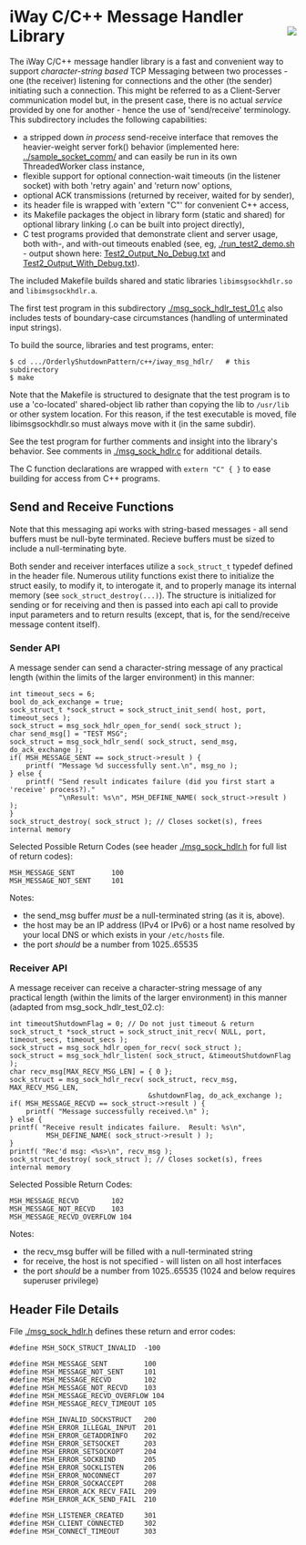 # iWay C/C++ Message Handler Library <img style="float: right;" src="../../images/iwaytechnology284x60.gif" />

The iWay C/C++ message handler library is a fast and convenient way to support *character-string based* TCP Messaging between two processes - one (the receiver) listening for connections and the other (the sender) initiating such a connection.  This might be referred to as a Client-Server communication model but, in the present case, there is no actual *service* provided by one for another - hence the use of 'send/receive' terminology.  This subdirectory includes the following capabilities:

- a stripped down *in process* send-receive interface that removes the heavier-weight server fork() behavior (implemented here: [../sample_socket_comm/](../sample_socket_comm/) and can easily be run in its own ThreadedWorker class instance,
- flexible support for optional connection-wait timeouts (in the listener socket) with both 'retry again' and 'return now' options,
- optional ACK transmissions (returned by receiver, waited for by sender),
- its header file is wrapped with 'extern "C"' for convenient C++ access,
- its Makefile packages the object in library form (static and shared) for optional library linking (.o can be built into project directly),
- C test programs provided that demonstrate client and server usage, both with-, and with-out timeouts enabled (see, eg, [./run_test2_demo.sh](./run_test2_demo.sh) - output shown here: [Test2_Output_No_Debug.txt](Test2_Output_No_Debug.txt) and [Test2_Output_With_Debug.txt](Test2_Output_With_Debug.txt)).

The included Makefile builds shared and static libraries ```libimsgsockhdlr.so``` and ```libimsgsockhdlr.a```.

The first test program in this subdirectory [./msg_sock_hdlr_test_01.c](./msg_sock_hdlr_test_01.c) also includes tests of boundary-case circumstances (handling of unterminated input strings).

To build the source, libraries and test programs, enter:

```
$ cd .../OrderlyShutdownPattern/c++/iway_msg_hdlr/   # this subdirectory
$ make 
```

Note that the Makefile is structured to designate that the test program is to use a 'co-located' shared-object lib rather than copying the lib to ```/usr/lib``` or other system location.  For this reason, if the test executable is moved, file libimsgsockhdlr.so must always move with it (in the same subdir).

See the test program for further comments and insight into the library's behavior.  See comments in [./msg_sock_hdlr.c](./msg_sock_hdlr.c) for additional details.

The C function declarations are wrapped with ```extern "C" { }``` to ease building for access from C++ programs.

## Send and Receive Functions

Note that this messaging api works with string-based messages - all send buffers must be null-byte terminated.  Recieve buffers must be sized to include a null-terminating byte.

Both sender and receiver interfaces utilize a ```sock_struct_t``` typedef defined in the header file.  Numerous utility functions exist there to initialize the struct easily, to modify it, to interogate it, and to properly manage its internal memory (see ```sock_struct_destroy(...)```).  The structure is initialized for sending or for receiving and then is passed into each api call to provide input parameters and to return results (except, that is, for the send/receive message content itself).

### Sender API

A message sender can send a character-string message of any practical length (within the limits of the larger environment) in this manner:

```
int timeout_secs = 6;
bool do_ack_exchange = true;
sock_struct_t *sock_struct = sock_struct_init_send( host, port, timeout_secs );
sock_struct = msg_sock_hdlr_open_for_send( sock_struct );
char send_msg[] = "TEST MSG";
sock_struct = msg_sock_hdlr_send( sock_struct, send_msg, do_ack_exchange );
if( MSH_MESSAGE_SENT == sock_struct->result ) {
    printf( "Message %d successfully sent.\n", msg_no );
} else {
    printf( "Send result indicates failure (did you first start a 'receive' process?)."
            "\nResult: %s\n", MSH_DEFINE_NAME( sock_struct->result ) );
}
sock_struct_destroy( sock_struct ); // Closes socket(s), frees internal memory
```

Selected Possible Return Codes (see header [./msg_sock_hdlr.h](./msg_sock_hdlr.h) for full list of return codes):

```
MSH_MESSAGE_SENT         100
MSH_MESSAGE_NOT_SENT     101
```

Notes:

- the send_msg buffer *must* be a null-terminated string (as it is, above).
- the host may be an IP address (IPv4 or IPv6) or a host name resolved by your local DNS or which exists in your ```/etc/hosts``` file.
- the port *should* be a number from 1025..65535

### Receiver API

A message receiver can receive a character-string message of any practical length (within the limits of the larger environment) in this manner (adapted from msg_sock_hdlr_test_02.c):

```
int timeoutShutdownFlag = 0; // Do not just timeout & return
sock_struct_t *sock_struct = sock_struct_init_recv( NULL, port, timeout_secs, timeout_secs );
sock_struct = msg_sock_hdlr_open_for_recv( sock_struct );
sock_struct = msg_sock_hdlr_listen( sock_struct, &timeoutShutdownFlag );
char recv_msg[MAX_RECV_MSG_LEN] = { 0 };
sock_struct = msg_sock_hdlr_recv( sock_struct, recv_msg, MAX_RECV_MSG_LEN,
                                  &shutdownFlag, do_ack_exchange );
if( MSH_MESSAGE_RECVD == sock_struct->result ) {
    printf( "Message successfully received.\n" );
} else {
printf( "Receive result indicates failure.  Result: %s\n",
         MSH_DEFINE_NAME( sock_struct->result ) );
}
printf( "Rec'd msg: <%s>\n", recv_msg );
sock_struct_destroy( sock_struct ); // Closes socket(s), frees internal memory

```
Selected Possible Return Codes:

```
MSH_MESSAGE_RECVD        102
MSH_MESSAGE_NOT_RECVD    103
MSH_MESSAGE_RECVD_OVERFLOW 104
```

Notes:

- the recv_msg buffer will be filled with a null-terminated string
- for receive, the host is not specified - will listen on all host interfaces
- the port *should* be a number from 1025..65535 (1024 and below requires superuser privilege)
 
## Header File Details

File [./msg_sock_hdlr.h](./msg_sock_hdlr.h) defines these return and error codes:

```
#define MSH_SOCK_STRUCT_INVALID  -100

#define MSH_MESSAGE_SENT         100
#define MSH_MESSAGE_NOT_SENT     101
#define MSH_MESSAGE_RECVD        102
#define MSH_MESSAGE_NOT_RECVD    103
#define MSH_MESSAGE_RECVD_OVERFLOW 104
#define MSH_MESSAGE_RECV_TIMEOUT 105

#define MSH_INVALID_SOCKSTRUCT   200
#define MSH_ERROR_ILLEGAL_INPUT  201
#define MSH_ERROR_GETADDRINFO    202
#define MSH_ERROR_SETSOCKET      203
#define MSH_ERROR_SETSOCKOPT     204
#define MSH_ERROR_SOCKBIND       205
#define MSH_ERROR_SOCKLISTEN     206
#define MSH_ERROR_NOCONNECT      207
#define MSH_ERROR_SOCKACCEPT     208
#define MSH_ERROR_ACK_RECV_FAIL  209
#define MSH_ERROR_ACK_SEND_FAIL  210

#define MSH_LISTENER_CREATED     301
#define MSH_CLIENT_CONNECTED     302
#define MSH_CONNECT_TIMEOUT      303
```
